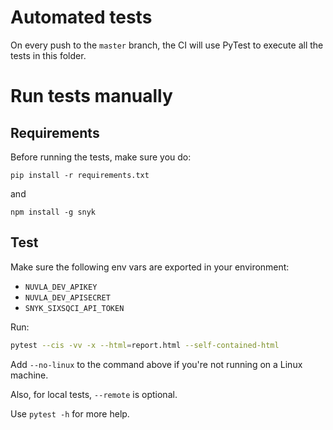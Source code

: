# Automated tests

On every push to the `master` branch, the CI will use PyTest to 
execute all the tests in this folder. 


# Run tests manually

## Requirements

Before running the tests, make sure you do:

`pip install -r requirements.txt`

and 

`npm install -g snyk`

## Test

Make sure the following env vars are exported in your environment:
 - `NUVLA_DEV_APIKEY`
 - `NUVLA_DEV_APISECRET`
 - `SNYK_SIXSQCI_API_TOKEN`
 
 
Run:

```bash
pytest --cis -vv -x --html=report.html --self-contained-html 
```

Add `--no-linux` to the command above if you're not running on a Linux machine.

Also, for local tests, `--remote` is optional.

Use `pytest -h` for more help.

